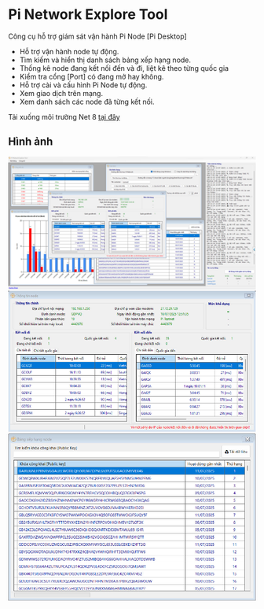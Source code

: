
# Pi Network Explore Tool

Công cụ hỗ trợ giám sát vận hành Pi Node [Pi Desktop]

- Hỗ trợ vận hành node tự động.
- Tìm kiếm và hiển thị danh sách bảng xếp hạng node.
- Thống kê node đang kết nối đến và đi, liệt kê theo từng quốc gia
- Kiểm tra cổng [Port] có đang mở hay không.
- Hỗ trợ cài và cấu hình Pi Node tự động.
- Xem giao dịch trên mạng.
- Xem danh sách các node đã từng kết nối.


Tải xuống môi trường Net 8 [tại đây](https://github.com/matiassingers/awesome-readme)


## Hình ảnh

![App Screenshot](https://github.com/hunterpham83/PiNetworkExploreTool/blob/main/Screenshots/main_pic.jpg)
![App Screenshot](https://github.com/hunterpham83/PiNetworkExploreTool/blob/main/Screenshots/explore.jpg)
![App Screenshot](https://github.com/hunterpham83/PiNetworkExploreTool/blob/main/Screenshots/noderank.jpg)

